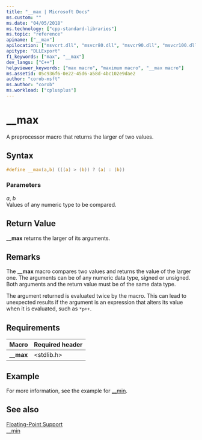 ```yaml
---
title: "__max | Microsoft Docs"
ms.custom: ""
ms.date: "04/05/2018"
ms.technology: ["cpp-standard-libraries"]
ms.topic: "reference"
apiname: ["__max"]
apilocation: ["msvcrt.dll", "msvcr80.dll", "msvcr90.dll", "msvcr100.dll", "msvcr100_clr0400.dll", "msvcr110.dll", "msvcr110_clr0400.dll", "msvcr120.dll", "msvcr120_clr0400.dll", "ucrtbase.dll"]
apitype: "DLLExport"
f1_keywords: ["max", "__max"]
dev_langs: ["C++"]
helpviewer_keywords: ["max macro", "maximum macro", "__max macro"]
ms.assetid: 05c936f6-0e22-45d6-a58d-4bc102e9dae2
author: "corob-msft"
ms.author: "corob"
ms.workload: ["cplusplus"]
---
```

# __max

A preprocessor macro that returns the larger of two values.

## Syntax

```C
#define __max(a,b) (((a) > (b)) ? (a) : (b))
```

### Parameters

*a*, *b*<br/>
Values of any numeric type to be compared.

## Return Value

**__max** returns the larger of its arguments.

## Remarks

The **__max** macro compares two values and returns the value of the larger one. The arguments can be of any numeric data type, signed or unsigned. Both arguments and the return value must be of the same data type.

The argument returned is evaluated twice by the macro. This can lead to unexpected results if the argument is an expression that alters its value when it is evaluated, such as `*p++`.

## Requirements

|Macro|Required header|
|-------------|---------------------|
|**__max**|\<stdlib.h>|

## Example

For more information, see the example for [__min](min.md).

## See also

[Floating-Point Support](../../c-runtime-library/floating-point-support.md)<br/>
[__min](min.md)<br/>